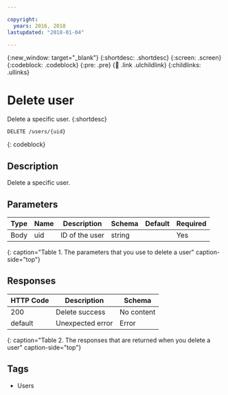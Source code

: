 ```yaml
---

copyright:
  years: 2016, 2018
lastupdated: "2018-01-04"

---
```


{:new_window: target="_blank"}
{:shortdesc: .shortdesc}
{:screen: .screen}
{:codeblock: .codeblock}
{:pre: .pre}
{:child: .link .ulchildlink}
{:childlinks: .ullinks}

# Delete user

Delete a specific user.
{:shortdesc}

```
DELETE /users/{uid}
```
{: codeblock}

## Description

Delete a specific user.

## Parameters

|Type|Name|Description|Schema|Default|Required|
|----|----|-----------|------|-------|--------|
|Body|uid|ID of the user|string| |Yes|
{: caption="Table 1. The parameters that you use to delete a user" caption-side="top"}

## Responses

|HTTP Code|Description|Schema|
|---------|-----------|------|
|200|Delete success|No content|
|default|Unexpected error|Error|
{: caption="Table 2. The responses that are returned when you delete a user" caption-side="top"}

## Tags

* Users
